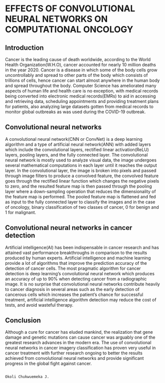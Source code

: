 # EFFECTS OF CONVOLUTIONAL NEURAL NETWORKS ON COMPUTATIONAL ONCOLOGY

## Introduction
   Cancer is the leading cause of death worldwide, according to the World Health Organization(W.H.O), cancer accounted for nearly 10 million deaths in the year 2020. Cancer is a disease in which some of the body cells grow uncontrollably and spread to other parts of the body which consists of trillions of cells, hence cancer can start almost anywhere in the human body and spread throughout the body.
   Computer Science has ameliorated many aspects of human life and health care is no exception, with medical records being converted into electronic medical records(EMRs) to aid in accessing and retrieving data, scheduling appointments and providing treatment plans for patients, also analyzing large datasets gotten from medical records to monitor global outbreaks as was used during the COVID-19 outbreak.

## Convolutional neural networks
   A convolutional neural network(CNN or ConvNet) is a deep learning algorithm and a type of artificial neural network(ANN) with added layers which include the convolutional layers, rectified linear activation(ReLU) layers, pooling layers, and the fully connected layer. The convolutional neural network is mostly used to analyze visual data, the image undergoes several mathematical computations in each layer until it reaches the output layer. In the convolutional layer, the image is broken into pixels and passed through image filters to produce a convolved feature, the convolved feature goes through the rectified linear function which changes the negative pixels to zero, and the resulted feature map is then passed through the pooling layer where a down-sampling operation that reduces the dimensionality of the feature map is performed. The pooled feature map is flattened and fed as input to the fully connected layer to classify the images and in the case of oncology, binary classification of two classes of cancer, 0 for benign and 1 for malignant.

## Convolutional neural networks in cancer detection
   Artificial intelligence(AI) has been indispensable in cancer research and has attained vast performance breakthroughs in comparison to the results produced by human experts. Artificial intelligence and machine learning provide a lot of algorithms that improve the prediction accuracy of the detection of cancer cells. The most pragmatic algorithm for cancer detection is deep learning’s convolutional neural network which produces an accuracy of up to 90% when detecting cancer from a radiographic image. It is no surprise that convolutional neural networks contribute heavily to cancer diagnosis in several areas such as the early detection of cancerous cells which increases the patient’s chance for successful treatment, artificial intelligence algorithm detection may reduce the cost of tests, and avoid wasteful therapy.

## Conclusion
   Although a cure for cancer has eluded mankind, the realization that gene damage and genetic mutations can cause cancer was arguably one of the greatest research advances in the modern era. The use of convolutional neural networks in cancer imagery classification has proven very useful in cancer treatment with further research ongoing to better the results achieved from convolutional neural networks and provide significant progress in the global fight against cancer. 
   
                                                                                                      Okoli Chukwuemeka J.


